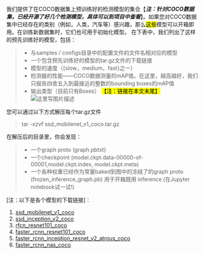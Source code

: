 我们提供了在COCO数据集上预训练好的检测模型的集合【***注：针对COCO数据集，已经开源了好几个检测模型，具体可以到项目中查看***】。如果您对COCO数据集中已经存在的类别（例如，人类，汽车等）感兴趣，那么<mark>这些</mark>模型可以开箱即用。在训练新数据集时，它们也可用于初始化模型。 在下表中，我们列出了这样的预先训练好的模型，包括：
>* 与samples / configs目录中的配置文件的文件名相对应的模型
>* 一个包含预先训练好的模型的tar.gz文件的下载链接
>* 模型的速度（{slow，medium，fast}之一）
>* 检测器的性能——COCO数据测量的mAP值。在这里，越高越好，我们只报告四舍五入到最接近的整数的bounding boxes的mAP值
>* 输出类型（目前只有Boxes）
><mark>【注：链接在本文末尾】</mark>
![这里写图片描述](http://img.blog.csdn.net/20171108223145575?watermark/2/text/aHR0cDovL2Jsb2cuY3Nkbi5uZXQvSGFpeFdhbmc=/font/5a6L5L2T/fontsize/400/fill/I0JBQkFCMA==/dissolve/70/gravity/SouthEast)

您可以通过以下方式解压每个tar.gz文件
>tar -xzvf ssd_mobilenet_v1_coco.tar.gz

在解压后的目录里，你会发现：
>* 一个graph proto (graph.pbtxt)
>* 一个checkpoint (model.ckpt.data-00000-of-00001,model.ckpt.index, model.ckpt.meta)
>* 一个各种权重已经作为常量baked到图中的冻结了的graph proto (frozen_inference_graph.pb) 用于开箱既用 inference (在Jupyter notebook试一试!)

[注：以下是各个模型的下载链接]：
1. [ssd_mobilenet_v1_coco](http://download.tensorflow.org/models/object_detection/ssd_mobilenet_v1_coco_11_06_2017.tar.gz)
2. [ssd_inception_v2_coco](http://download.tensorflow.org/models/object_detection/ssd_inception_v2_coco_11_06_2017.tar.gz)
3. [rfcn_resnet101_coco](http://download.tensorflow.org/models/object_detection/rfcn_resnet101_coco_11_06_2017.tar.gz)
4. [faster_rcnn_resnet101_coco](http://download.tensorflow.org/models/object_detection/faster_rcnn_resnet101_coco_11_06_2017.tar.gz)
5. [faster_rcnn_inception_resnet_v2_atrous_coco](http://download.tensorflow.org/models/object_detection/faster_rcnn_inception_resnet_v2_atrous_coco_11_06_2017.tar.gz)
6. [faster_rcnn_nas_coco](http://download.tensorflow.org/models/object_detection/faster_rcnn_nas_coco_24_10_2017.tar.gz)